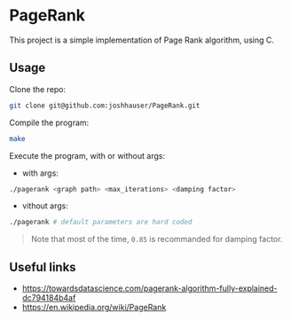 # PageRank

This project is a simple implementation of Page Rank algorithm, using C.

## Usage
Clone the repo:
```Bash
git clone git@github.com:joshhauser/PageRank.git
```

Compile the program:
```Bash
make
```

Execute the program, with or without args:
- with args:
```Bash
./pagerank <graph path> <max_iterations> <damping factor>
```

- vithout args:
```Bash
./pagerank # default parameters are hard coded 
```
> Note that most of the time, `0.85` is recommanded for damping factor.

## Useful links

- https://towardsdatascience.com/pagerank-algorithm-fully-explained-dc794184b4af
- https://en.wikipedia.org/wiki/PageRank

